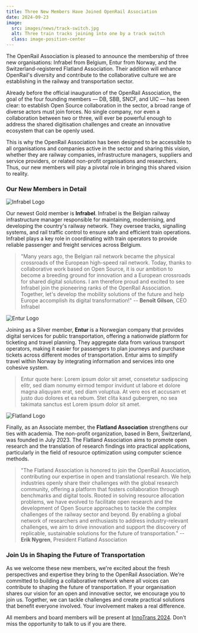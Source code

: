 ```yaml
---
title: Three New Members Have Joined OpenRail Association
date: 2024-09-23
image:
  src: images/news/track-switch.jpg
  alt: Three train tracks joining into one by a track switch
  class: image-position-center
---
```


The OpenRail Association is pleased to announce the membership of three new organisations: Infrabel from Belgium, Entur from Norway, and the Switzerland-registered Flatland Association. Their addition will enhance OpenRail's diversity and contribute to the collaborative culture we are establishing in the railway and transportation sector.

Already before the official inauguration of the OpenRail Association, the goal of the four founding members — DB, SBB, SNCF, and UIC — has been clear: to establish Open Source collaboration in the sector, a broad range of diverse actors must join forces. No single company, nor even a collaboration between two or three, will ever be powerful enough to address the shared digitisation challenges and create an innovative ecosystem that can be openly used.

This is why the OpenRail Association has been designed to be accessible to all organisations and companies active in the sector and sharing this vision, whether they are railway companies, infrastructure managers, suppliers and service providers, or related non-profit organisations and researchers. Thus, our new members will play a pivotal role in bringing this shared vision to reality.

### Our New Members in Detail

![Infrabel Logo](/images/members/infrabel.png?width=180#float-start)

Our newest Gold member is **Infrabel**. Infrabel is the Belgian railway infrastructure manager responsible for maintaining, modernising, and developing the country's railway network. They oversee tracks, signalling systems, and rail traffic control to ensure safe and efficient train operations. Infrabel plays a key role in coordinating with train operators to provide reliable passenger and freight services across Belgium.

> "Many years ago, the Belgian rail network became the physical crossroads of the European high-speed rail network. Today, thanks to collaborative work based on Open Source, it is our ambition to become a breeding ground for innovation and a European crossroads for shared digital solutions. I am therefore proud and excited to see Infrabel join the pioneering ranks of the OpenRail Association. Together, let's develop the mobility solutions of the future and help Europe accomplish its digital transformation!" -- **Benoît Gilson**, CEO Infrabel

![Entur Logo](/images/members/entur.png?width=180#float-end)

Joining as a Silver member, **Entur** is a Norwegian company that provides digital services for public transportation, offering a nationwide platform for ticketing and travel planning. They aggregate data from various transport operators, making it easier for passengers to plan journeys and purchase tickets across different modes of transportation. Entur aims to simplify travel within Norway by integrating information and services into one cohesive system.

> Entur quote here: Lorem ipsum dolor sit amet, consetetur sadipscing elitr, sed diam nonumy eirmod tempor invidunt ut labore et dolore magna aliquyam erat, sed diam voluptua. At vero eos et accusam et justo duo dolores et ea rebum. Stet clita kasd gubergren, no sea takimata sanctus est Lorem ipsum dolor sit amet.

![Flatland Logo](/images/members/flatland.jpg?width=180#float-start)

Finally, as an Associate member, the **Flatland Association** strengthens our ties with academia. The non-profit organization, based in Bern, Switzerland, was founded in July 2023. The Flatland Association aims to promote open research and the translation of research findings into practical applications, particularly in the field of resource optimization using computer science methods.

> "The Flatland Association is honored to join the OpenRail Association, contributing our expertise in open and translational research. We help industries openly share their challenges with the global research community, offering a platform that fosters collaboration through benchmarks and digital tools. Rooted in solving resource allocation problems, we have evolved to facilitate open research and the development of Open Source approaches to tackle the complex challenges of the railway sector and beyond. By enabling a global network of researchers and enthusiasts to address industry-relevant challenges, we aim to drive innovation and support the discovery of replicable, sustainable solutions for the future of transportation." -- **Erik Nygren**, President Flatland Association

### Join Us in Shaping the Future of Transportation

As we welcome these new members, we're excited about the fresh perspectives and expertise they bring to the OpenRail Association. We're committed to building a collaborative network where all voices can contribute to shaping the future of transportation. If your organisation shares our vision for an open and innovative sector, we encourage you to join us. Together, we can tackle challenges and create practical solutions that benefit everyone involved. Your involvement makes a real difference.

All members and board members will be present at [InnoTrans 2024](https://www.innotrans.de/en/). Don't miss the opportunity to talk to us if you are there.
